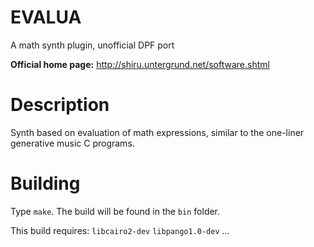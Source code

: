 # EVALUA
A math synth plugin, unofficial DPF port

**Official home page:** http://shiru.untergrund.net/software.shtml

# Description

Synth based on evaluation of math expressions, similar to the one-liner generative music C programs.

# Building

Type `make`. The build will be found in the `bin` folder.

This build requires: `libcairo2-dev` `libpango1.0-dev` ...
